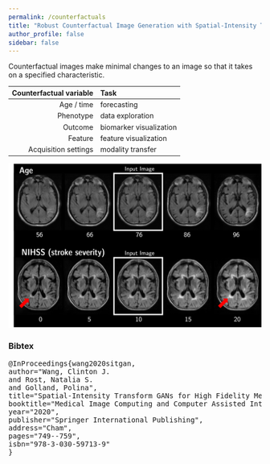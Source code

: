 ```yaml
---
permalink: /counterfactuals
title: "Robust Counterfactual Image Generation with Spatial-Intensity Transforms"
author_profile: false
sidebar: false
---
```


Counterfactual images make minimal changes to an image so that it takes on a specified characteristic.


| Counterfactual variable | Task |
|------:        |:------|
| Age / time   | forecasting   |
| Phenotype   | data exploration   |
| Outcome   | biomarker visualization   |
| Feature   | feature visualization   |
| Acquisition settings | modality transfer |

<img src="images/sit_teaser.png" />


### Bibtex

<pre>
@InProceedings{wang2020sitgan,
author="Wang, Clinton J.
and Rost, Natalia S.
and Golland, Polina",
title="Spatial-Intensity Transform GANs for High Fidelity Medical Image-to-Image Translation",
booktitle="Medical Image Computing and Computer Assisted Intervention -- MICCAI 2020",
year="2020",
publisher="Springer International Publishing",
address="Cham",
pages="749--759",
isbn="978-3-030-59713-9"
}
</pre>